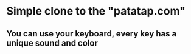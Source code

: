# Simple clone to the "patatap.com"
## You can use your keyboard, every key has a unique sound and color
